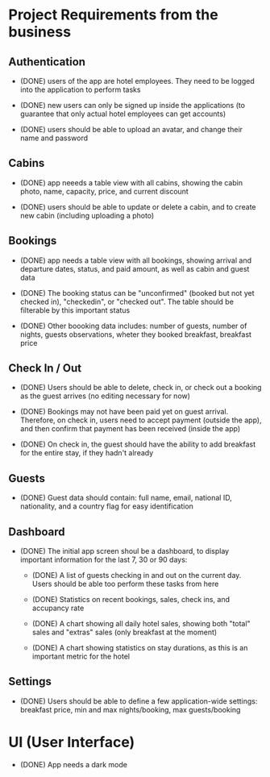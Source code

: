 # Project Requirements from the business

## Authentication

-  (DONE) users of the app are hotel employees. They need to be logged into the
   application to perform tasks

-  (DONE) new users can only be signed up inside the applications (to guarantee
   that only actual hotel employees can get accounts)

-  (DONE) users should be able to upload an avatar, and change their name and
   password

## Cabins

-  (DONE) app neeeds a table view with all cabins, showing the cabin photo,
   name, capacity, price, and current discount

-  (DONE) users should be able to update or delete a cabin, and to create new
   cabin (including uploading a photo)

## Bookings

-  (DONE) app needs a table view with all bookings, showing arrival and
   departure dates, status, and paid amount, as well as cabin and guest data

-  (DONE) The booking status can be "unconfirmed" (booked but not yet checked
   in), "checkedin", or "checked out". The table should be filterable by this
   important status

-  (DONE) Other boooking data includes: number of guests, number of nights,
   guests observations, wheter they booked breakfast, breakfast price

## Check In / Out

-  (DONE) Users should be able to delete, check in, or check out a booking as
   the guest arrives (no editing necessary for now)

-  (DONE) Bookings may not have been paid yet on guest arrival. Therefore, on
   check in, users need to accept payment (outside the app), and then confirm
   that payment has been received (inside the app)

-  (DONE) On check in, the guest should have the ability to add breakfast for
   the entire stay, if they hadn't already

## Guests

-  (DONE) Guest data should contain: full name, email, national ID, nationality,
   and a country flag for easy identification

## Dashboard

-  (DONE) The initial app screen shoul be a dashboard, to display important
   information for the last 7, 30 or 90 days:

   -  (DONE) A list of guests checking in and out on the current day. Users
      should be able too perform these tasks from here

   -  (DONE) Statistics on recent bookings, sales, check ins, and accupancy rate

   -  (DONE) A chart showing all daily hotel sales, showing both "total" sales
      and "extras" sales (only breakfast at the moment)

   -  (DONE) A chart showing statistics on stay durations, as this is an
      important metric for the hotel

## Settings

-  (DONE) Users should be able to define a few application-wide settings:
   breakfast price, min and max nights/booking, max guests/booking

# UI (User Interface)

-  (DONE) App needs a dark mode
